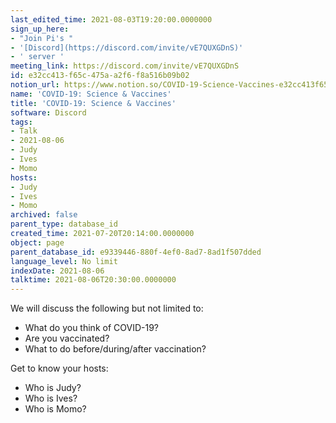 ```yaml
---
last_edited_time: 2021-08-03T19:20:00.0000000
sign_up_here:
- "Join Pi's "
- '[Discord](https://discord.com/invite/vE7QUXGDnS)'
- ' server '
meeting_link: https://discord.com/invite/vE7QUXGDnS
id: e32cc413-f65c-475a-a2f6-f8a516b09b02
notion_url: https://www.notion.so/COVID-19-Science-Vaccines-e32cc413f65c475aa2f6f8a516b09b02
name: 'COVID-19: Science & Vaccines'
title: 'COVID-19: Science & Vaccines'
software: Discord
tags:
- Talk
- 2021-08-06
- Judy
- Ives
- Momo
hosts:
- Judy
- Ives
- Momo
archived: false
parent_type: database_id
created_time: 2021-07-20T20:14:00.0000000
object: page
parent_database_id: e9339446-880f-4ef0-8ad7-8ad1f507dded
language_level: No limit
indexDate: 2021-08-06
talktime: 2021-08-06T20:30:00.0000000
---
```



We will discuss the following but not limited to:
   - What do you think of COVID-19?
   - Are you vaccinated?
   - What to do before/during/after vaccination?

Get to know your hosts:
   - Who is Judy?
   - Who is Ives?
   - Who is Momo?




